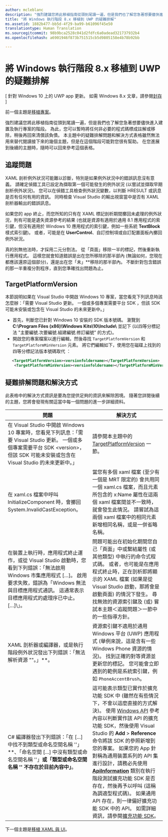 ```yaml
---
author: mcleblanc
description: "強烈建議您將此移植指南從頭到尾讀一遍，但是我們也了解您急著想要儘快進入建置及執行專案的階段。"
title: "將 Windows 執行階段 8.x 移植到 UWP 的疑難排解"
ms.assetid: 1882b477-bb5d-4f29-ba99-b61096f45e50
translationtype: Human Translation
ms.sourcegitcommit: 98b9bca2528c041d2fdfc6a0adead321737932b4
ms.openlocfilehash: a6901946f873b751515cb5d9805158e4b78b92bb

---
```


# 將 Windows 執行階段 8.x 移植到 UWP 的疑難排解

\[ 針對 Windows 10 上的 UWP app 更新。 如需 Windows 8.x 文章，請參閱[封存](http://go.microsoft.com/fwlink/p/?linkid=619132) \]

前一個主題是[移植專案](w8x-to-uwp-porting-to-a-uwp-project.md)。

強烈建議您將此移植指南從頭到尾讀一遍，但是我們也了解您急著想要儘快進入建置及執行專案的階段。 為此，您可以暫時將任何非必要的程式碼標成註解或移除，稍後再回來清償該負債。 本主題中的疑難排解問題和解決方式表格雖然無法用來替代閱讀接下來的幾個主題，但是在這個階段可能對您很有幫助。 在您進展到後續的主題時，隨時可以回來參考這個表格。

## 追蹤問題

XAML 剖析例外狀況可能難以診斷，特別是如果例外狀況中的錯誤訊息沒有意義。 請確定偵錯工具已設定為擷取第一個可能發生的例外狀況 (以嘗試並擷取早期剖析例外狀況)。 您可以在偵錯工具檢查例外狀況變數，以判斷 HRESULT 或訊息是否有任何有用的資訊。 同時檢查 Visual Studio 的輸出視窗當中是否有 XAML 剖析器輸出的錯誤訊息。

如果您的 app 終止，而您所知的只有在 XAML 標記剖析期間擲回未處理的例外狀況，則有可能是遺失資源參考的結果 (也就是資源有適用於通用 8.1 應用程式的索引鍵，但沒有適用於 Windows 10 應用程式的索引鍵，例如一些系統 **TextBlock** 樣式索引鍵)。 或者，可能是在 **UserControl**、自訂控制項或自訂配置面板內擲回例外狀況。

真的別無他法時，才採用二元分割法。 從「頁面」移除一半的標記，然後重新執行應用程式。 這樣您就會知道錯誤是出在您所移除的那半部內 (無論如何，您現在都應該還原這個部分)，還是出在您「未」**移除的那半部內。 不斷針對包含錯誤的那一半重複分割程序，直到您準確找出問題為止。

## TargetPlatformVersion

本節說明如果在 Visual Studio 中開啟 Windows 10 專案，當您看見下列訊息時該怎麼辦：「需要 Visual Studio 更新。 一個或多個專案需要平台 SDK <version>，但該 SDK 可能未安裝或包含在 Visual Studio 的未來更新中。」

-   首先，判斷您已針對 Windows 10 安裝的 SDK 版本號碼。 瀏覽到 **C:\\Program Files (x86)\\Windows Kits\\10\\Include\\<versionfoldername>** 並記下 *<versionfoldername>* (以四等分標記法 "主要編號.次要編號.組建編號.修訂編號" 的方式)。
-   開啟您的專案檔案以進行編輯，然後尋找 `TargetPlatformVersion` 和 `TargetPlatformMinVersion` 元素。 將它們編輯如下，使用您在磁碟上找到的四等分標記法版本號碼取代 *<versionfoldername>*：

```xml
   <TargetPlatformVersion><versionfoldername></TargetPlatformVersion>
    <TargetPlatformMinVersion><versionfoldername></TargetPlatformMinVersion>
```

## 疑難排解問題和解決方式

此表格中的解決方式資訊是要為您提供足夠的資訊來解除困境。 隨著您詳閱後續的主題，您將會發現有關這當中每一個問題的進一步詳細資料。

| 問題 | 解決方式 |
|---------|--------|
| 在 Visual Studio 中開啟 Windows 10 專案時，您看見下列訊息：「需要 Visual Studio 更新。 一個或多個專案需要平台 SDK &lt;version&gt;，但該 SDK 可能未安裝或包含在 Visual Studio 的未來更新中。」 | 請參閱本主題中的 [TargetPlatformVersion](#targetplatformversion) 一節。 |
| 在 xaml.cs 檔案中呼叫 InitializeComponent 時，會擲回 System.InvalidCastException。| 當您有多個 xaml 檔案 (至少有一個是 MRT 限定的) 會共用同一個 xaml.cs 檔案，而且元素所包含的 x:Name 屬性在這兩個 xaml 檔案間並不一致時，就會發生此情況。 請嘗試為這兩個 xaml 檔案中的相同元素新增相同名稱，或是一併省略名稱。 |
| 在裝置上執行時，應用程式終止運作，或從 Visual Studio 啟動時，您看到下列錯誤：「無法啟用 Windows 市集應用程式 \[…\]。 啟用要求失敗，錯誤為「Windows 無法與目標應用程式通訊。 這通常表示目標應用程式的處理序已中止。 \[…\]\」。 | 問題可能出在初始化期間您自己「頁面」中或繫結屬性 (或其他類型) 中執行的命令式程式碼。 或者，也可能是在應用程式終止時，正在剖析即將顯示的 XAML 檔案 (如果是從 Visual Studio 啟動，那將會是啟動頁面) 的情況下發生。 尋找無效的資源索引鍵及 (或) 嘗試本主題＜追蹤問題＞一節中的一些指導方針。|
| XAML 剖析器或編譯器，或是執行階段例外狀況發出下列錯誤：「無法解析資源 "<resourcekey>"。」**。 | 資源索引鍵不適用於通用 Windows 平台 (UWP) 應用程式 (舉例來說，這是含有一些 Windows Phone 資源的情況)。 找到正確的對等資源並更新您的標記。 您可能會立即遇到的範例是系統索引鍵，例如 `PhoneAccentBrush`。 |
| C# 編譯器發出下列錯誤：「在 \[...\] 中找不到類型或命名空間名稱 '<name>'」**、「命名空間 \[...\] 中沒有類型或命名空間名稱 '<name>'」**或「類型或命名空間名稱 '<name>' 不存在於目前內容中」**。 | 這可能表示類型已實作於擴充功能 SDK 中 (雖然在有些情況下，不會以這麼直接的方式解決)。 使用 [Windows API](https://msdn.microsoft.com/library/windows/apps/bg124285) 參考內容以判斷實作該 API 的擴充功能 SDK，然後使用 Visual Studio 的 **Add** > **Reference** 命令將該 SDK 的參照新增到您的專案。 如果您的 App 針對稱為通用裝置系列的 API 集進行設計，請務必先使用 [**ApiInformation**](https://msdn.microsoft.com/library/windows/apps/dn949001) 類別在執行階段測試擴充功能 SDK 是否存在，然後再予以呼叫 (這稱為調適型程式碼)。 如果通用 API 存在，則一律偏好擴充功能 SDK 中的 API。 如需詳細資訊，請參閱[擴充功能 SDK](w8x-to-uwp-porting-to-a-uwp-project.md#extension-sdks)。 |

下一個主題是[移植 XAML 與 UI](w8x-to-uwp-porting-xaml-and-ui.md)。




<!--HONumber=Aug16_HO3-->


